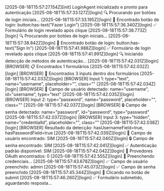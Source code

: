 [2025-08-18T15:57:27.154Z][init] LoginAgent inicializado e pronto para autenticação
[2025-08-18T15:57:33.127Z][login] 🔍 Procurando por botões de login iniciais...
[2025-08-18T15:57:33.195Z][login] 🎯 Encontrado botão de login: button:has-text("Fazer Login")
[2025-08-18T15:57:36.340Z][login] ✅ Formulário de login revelado após clique
[2025-08-18T15:57:38.773Z][login] 🔍 Procurando por botões de login iniciais...
[2025-08-18T15:57:38.842Z][login] 🎯 Encontrado botão de login: button:has-text("Sign In")
[2025-08-18T15:57:41.988Z][login] ✅ Formulário de login revelado após clique
[2025-08-18T15:57:41.991Z][login] 🔍 Iniciando detecção de métodos de autenticação...
[2025-08-18T15:57:42.031Z][login] [BROWSER] 📋 Encontrados 1 formulários
[2025-08-18T15:57:42.032Z][login] [BROWSER] 📝 Encontrados 3 inputs dentro dos formulários
[2025-08-18T15:57:42.033Z][login] [BROWSER] Input 1: type="text", name="username", placeholder="", class=""
[2025-08-18T15:57:42.034Z][login] [BROWSER] 👤 Campo de usuário detectado: name="username", id="username", type="text"
[2025-08-18T15:57:42.035Z][login] [BROWSER] Input 2: type="password", name="password", placeholder="", class=""
[2025-08-18T15:57:42.037Z][login] [BROWSER] 🔒 Campo de senha detectado: name="password", id="password", type="password"
[2025-08-18T15:57:42.037Z][login] [BROWSER] Input 3: type="hidden", name="credentialId", placeholder="", class=""
[2025-08-18T15:57:42.038Z][login] [BROWSER] Resultado da detecção: hasUsernameField=true, hasPasswordField=true
[2025-08-18T15:57:42.039Z][login] 👤 Campo de usuário encontrado: SIM
[2025-08-18T15:57:42.040Z][login] 🔒 Campo de senha encontrado: SIM
[2025-08-18T15:57:42.041Z][login] ✅ Autenticação padrão disponível: SIM
[2025-08-18T15:57:42.042Z][login] 🔗 Provedores OAuth encontrados: 0
[2025-08-18T15:57:42.555Z][login] 📝 Preenchendo credenciais...
[2025-08-18T15:57:43.678Z][login] ✅ Campo de usuário preenchido: admin
[2025-08-18T15:57:45.073Z][login] ✅ Campo de senha preenchido
[2025-08-18T15:57:45.344Z][login] 🎯 Clicando no botão de submit
[2025-08-18T15:57:46.260Z][login] ✅ Formulário submetido, aguardando resposta...
